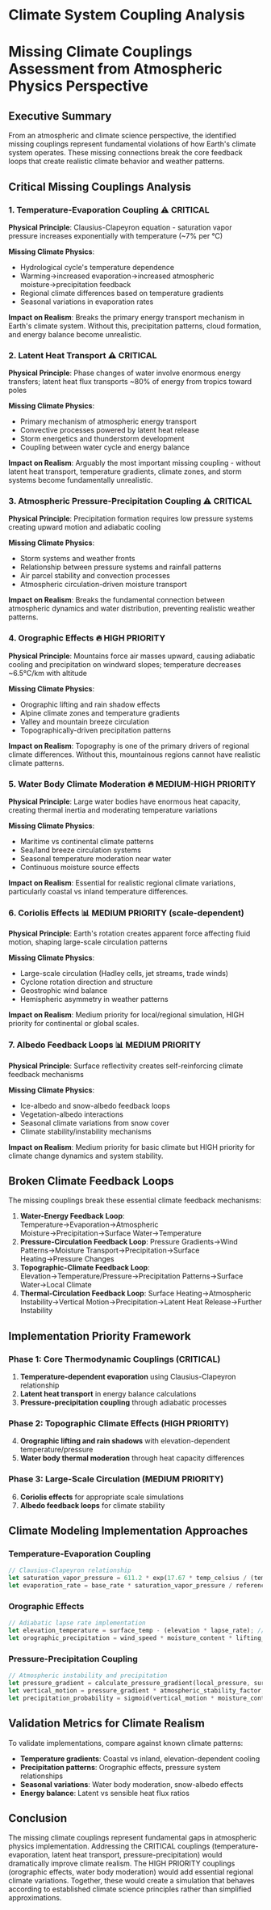 # Climate System Coupling Analysis
# Missing Climate Couplings Assessment from Atmospheric Physics Perspective

## Executive Summary

From an atmospheric and climate science perspective, the identified missing couplings represent fundamental violations of how Earth's climate system operates. These missing connections break the core feedback loops that create realistic climate behavior and weather patterns.

## Critical Missing Couplings Analysis

### 1. Temperature-Evaporation Coupling ⚠️ CRITICAL
**Physical Principle**: Clausius-Clapeyron equation - saturation vapor pressure increases exponentially with temperature (~7% per °C)

**Missing Climate Physics**:
- Hydrological cycle's temperature dependence
- Warming→increased evaporation→increased atmospheric moisture→precipitation feedback
- Regional climate differences based on temperature gradients
- Seasonal variations in evaporation rates

**Impact on Realism**: Breaks the primary energy transport mechanism in Earth's climate system. Without this, precipitation patterns, cloud formation, and energy balance become unrealistic.

### 2. Latent Heat Transport ⚠️ CRITICAL
**Physical Principle**: Phase changes of water involve enormous energy transfers; latent heat flux transports ~80% of energy from tropics toward poles

**Missing Climate Physics**:
- Primary mechanism of atmospheric energy transport
- Convective processes powered by latent heat release
- Storm energetics and thunderstorm development
- Coupling between water cycle and energy balance

**Impact on Realism**: Arguably the most important missing coupling - without latent heat transport, temperature gradients, climate zones, and storm systems become fundamentally unrealistic.

### 3. Atmospheric Pressure-Precipitation Coupling ⚠️ CRITICAL
**Physical Principle**: Precipitation formation requires low pressure systems creating upward motion and adiabatic cooling

**Missing Climate Physics**:
- Storm systems and weather fronts
- Relationship between pressure systems and rainfall patterns
- Air parcel stability and convection processes
- Atmospheric circulation-driven moisture transport

**Impact on Realism**: Breaks the fundamental connection between atmospheric dynamics and water distribution, preventing realistic weather patterns.

### 4. Orographic Effects 🔥 HIGH PRIORITY
**Physical Principle**: Mountains force air masses upward, causing adiabatic cooling and precipitation on windward slopes; temperature decreases ~6.5°C/km with altitude

**Missing Climate Physics**:
- Orographic lifting and rain shadow effects
- Alpine climate zones and temperature gradients
- Valley and mountain breeze circulation
- Topographically-driven precipitation patterns

**Impact on Realism**: Topography is one of the primary drivers of regional climate differences. Without this, mountainous regions cannot have realistic climate patterns.

### 5. Water Body Climate Moderation 🔥 MEDIUM-HIGH PRIORITY
**Physical Principle**: Large water bodies have enormous heat capacity, creating thermal inertia and moderating temperature variations

**Missing Climate Physics**:
- Maritime vs continental climate patterns
- Sea/land breeze circulation systems
- Seasonal temperature moderation near water
- Continuous moisture source effects

**Impact on Realism**: Essential for realistic regional climate variations, particularly coastal vs inland temperature differences.

### 6. Coriolis Effects 📊 MEDIUM PRIORITY (scale-dependent)
**Physical Principle**: Earth's rotation creates apparent force affecting fluid motion, shaping large-scale circulation patterns

**Missing Climate Physics**:
- Large-scale circulation (Hadley cells, jet streams, trade winds)
- Cyclone rotation direction and structure
- Geostrophic wind balance
- Hemispheric asymmetry in weather patterns

**Impact on Realism**: Medium priority for local/regional simulation, HIGH priority for continental or global scales.

### 7. Albedo Feedback Loops 📊 MEDIUM PRIORITY
**Physical Principle**: Surface reflectivity creates self-reinforcing climate feedback mechanisms

**Missing Climate Physics**:
- Ice-albedo and snow-albedo feedback loops
- Vegetation-albedo interactions
- Seasonal climate variations from snow cover
- Climate stability/instability mechanisms

**Impact on Realism**: Medium priority for basic climate but HIGH priority for climate change dynamics and system stability.

## Broken Climate Feedback Loops

The missing couplings break these essential climate feedback mechanisms:

1. **Water-Energy Feedback Loop**: Temperature→Evaporation→Atmospheric Moisture→Precipitation→Surface Water→Temperature
2. **Pressure-Circulation Feedback Loop**: Pressure Gradients→Wind Patterns→Moisture Transport→Precipitation→Surface Heating→Pressure Changes
3. **Topographic-Climate Feedback Loop**: Elevation→Temperature/Pressure→Precipitation Patterns→Surface Water→Local Climate
4. **Thermal-Circulation Feedback Loop**: Surface Heating→Atmospheric Instability→Vertical Motion→Precipitation→Latent Heat Release→Further Instability

## Implementation Priority Framework

### Phase 1: Core Thermodynamic Couplings (CRITICAL)
1. **Temperature-dependent evaporation** using Clausius-Clapeyron relationship
2. **Latent heat transport** in energy balance calculations
3. **Pressure-precipitation coupling** through adiabatic processes

### Phase 2: Topographic Climate Effects (HIGH PRIORITY)
4. **Orographic lifting and rain shadows** with elevation-dependent temperature/pressure
5. **Water body thermal moderation** through heat capacity differences

### Phase 3: Large-Scale Circulation (MEDIUM PRIORITY)
6. **Coriolis effects** for appropriate scale simulations
7. **Albedo feedback loops** for climate stability

## Climate Modeling Implementation Approaches

### Temperature-Evaporation Coupling
```rust
// Clausius-Clapeyron relationship
let saturation_vapor_pressure = 611.2 * exp(17.67 * temp_celsius / (temp_celsius + 243.5));
let evaporation_rate = base_rate * saturation_vapor_pressure / reference_pressure;
```

### Orographic Effects
```rust
// Adiabatic lapse rate implementation
let elevation_temperature = surface_temp - (elevation * lapse_rate); // ~6.5°C/km
let orographic_precipitation = wind_speed * moisture_content * lifting_efficiency;
```

### Pressure-Precipitation Coupling
```rust
// Atmospheric instability and precipitation
let pressure_gradient = calculate_pressure_gradient(local_pressure, surrounding_pressure);
let vertical_motion = pressure_gradient * atmospheric_stability_factor;
let precipitation_probability = sigmoid(vertical_motion * moisture_content);
```

## Validation Metrics for Climate Realism

To validate implementations, compare against known climate patterns:
- **Temperature gradients**: Coastal vs inland, elevation-dependent cooling
- **Precipitation patterns**: Orographic effects, pressure system relationships
- **Seasonal variations**: Water body moderation, snow-albedo effects
- **Energy balance**: Latent vs sensible heat flux ratios

## Conclusion

The missing climate couplings represent fundamental gaps in atmospheric physics implementation. Addressing the CRITICAL couplings (temperature-evaporation, latent heat transport, pressure-precipitation) would dramatically improve climate realism. The HIGH PRIORITY couplings (orographic effects, water body moderation) would add essential regional climate variations. Together, these would create a simulation that behaves according to established climate science principles rather than simplified approximations.